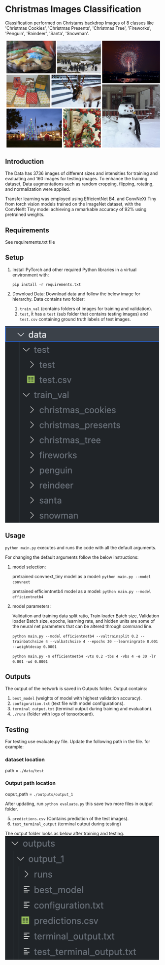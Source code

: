 # Christmas Images Classification

Classification performed on Christams backdrop Images of 8 classes like 'Christmas Cookies', 'Christmas Presents', 'Christmas Tree', 'Fireworks', 'Penguin', 'Raindeer', 'Santa', 'Snowman'.

<img align="center" src="./images/Christmas_Images_Classification.png" width="750">

## Introduction
The Data has 3736 images of different sizes and intensities for training and evaluating and 160 images for testing images. To enhance the training dataset, Data augmentations such as random cropping, flipping, rotating, and normalization were applied.

Transfer learning was employed using EfficientNet B4, and ConvNeXt Tiny from torch vision models trained on the ImageNet dataset, with the ConvNeXt Tiny model achieving a remarkable accuracy of 92% using pretrained weights.

## Requirements

See requirements.txt file

## Setup

1.  Install PyTorch and other required Python libraries in a virtual environment with:

    ```
    pip install -r requirements.txt
    ```

2.  Download Data: Download data and follow the below image for hierarchy.
    Data contains two folder:
    1. `train_val` (contains folders of images for training and validation).
    2. `test`, it has a `test` (sub folder that contains testing images) 
        and `test.csv` containing ground truth labels of test images.

   <img align="center" src="./images/data_folder_setup.png" width="500">

## Usage

`python main.py` executes and runs the code with all the default arguments.

For changing the default arguments follow the below instructions:

1. model selection: 

    pretrained convnext_tiny model as a model: `python main.py --model convnext`

    pretrained efficientnetb4 model as a model: `python main.py --model efficientnetb4`

3. model parameters:
    
    Validation and training data split ratio, Train loader Batch size, Validation loader Batch size, epochs, learning rate, and hidden units are some of the neural net parameters that can be altered through command line.

    `python main.py --model efficientnetb4 --valtrainsplit 0.2 --trainbatchsize 4 --valbatchsize 4 --epochs 30 --learningrate 0.001 --weightdecay 0.0001`
    
    `python main.py -m efficientnetb4 -vts 0.2 -tbs 4 -vbs 4 -e 30 -lr 0.001 -wd 0.0001`


## Outputs

The output of the network is saved in Outputs folder. 
Output contains:
1. `best_model` (weights of model with highest validation accuracy).
2. `configuration.txt` (text file with model configurations).
3. `terminal_output.txt` (terminal output during training and evaluation).
4. `./runs` (folder with logs of tensorboard).

## Testing

For testing use evaluate.py file. Update the following path in the file.
for example:
### dataset location
path = `./data/test`
### Output path location
ouput_path = `./outputs/output_1`

After updating, run `python evaluate.py` this save two more files in output folder.

5. `predictions.csv` (Contains prediction of the test images).
6. `test_terminal_output` (terminal output during testing)

The output folder looks as below after training and testing.
<img align="center" src="./images/output_folder.png" width="500">
